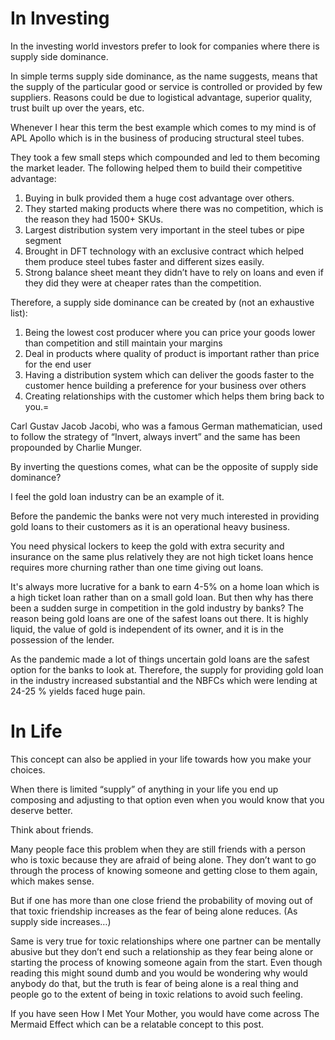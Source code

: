 # In Investing

In the investing world investors prefer to look for companies where there is supply side dominance.

In simple terms supply side dominance, as the name suggests, means that the supply of the particular good or service is controlled or provided by few suppliers. Reasons could be due to logistical advantage, superior quality, trust built up over the years, etc.

Whenever I hear this term the best example which comes to my mind is of APL Apollo which is in the business of producing structural steel tubes.

They took a few small steps which compounded and led to them becoming the market leader. The following helped them to build their competitive advantage:

1. Buying in bulk provided them a huge cost advantage over others.
2. They started making products where there was no competition, which is the reason they had 1500+ SKUs.
3. Largest distribution system very important in the steel tubes or pipe segment
4. Brought in DFT technology with an exclusive contract which helped them produce steel tubes faster and different sizes easily.
5. Strong balance sheet meant they didn’t have to rely on loans and even if they did they were at cheaper rates than the competition.

Therefore, a supply side dominance can be created by (not an exhaustive list):

1. Being the lowest cost producer where you can price your goods lower than competition and still maintain your margins
2. Deal in products where quality of product is important rather than price for the end user
3. Having a distribution system which can deliver the goods faster to the customer hence building a preference for your business over others
4. Creating relationships with the customer which helps them bring back to you.=

Carl Gustav Jacob Jacobi, who was a famous German mathematician, used to follow the strategy of “Invert, always invert” and the same has been propounded by Charlie Munger.

By inverting the questions comes, what can be the opposite of supply side dominance?

I feel the gold loan industry can be an example of it.

Before the pandemic the banks were not very much interested in providing gold loans to their customers as it is an operational heavy business.

You need physical lockers to keep the gold with extra security and insurance on the same plus relatively they are not high ticket loans hence requires more churning rather than one time giving out loans.

It's always more lucrative for a bank to earn 4-5% on a home loan which is a high ticket loan rather than on a small gold loan. But then why has there been a sudden surge in competition in the gold industry by banks? The reason being gold loans are one of the safest loans out there. It is highly liquid, the value of gold is independent of its owner, and it is in the possession of the lender.

As the pandemic made a lot of things uncertain gold loans are the safest option for the banks to look at. Therefore, the supply for providing gold loan in the industry increased substantial and the NBFCs which were lending at 24-25 % yields faced huge pain.

# In Life

This concept can also be applied in your life towards how you make your choices.

When there is limited “supply” of anything in your life you end up composing and adjusting to that option even when you would know that you deserve better.

Think about friends.

Many people face this problem when they are still friends with a person who is toxic because they are afraid of being alone. They don’t want to go through the process of knowing someone and getting close to them again, which makes sense.

But if one has more than one close friend the probability of moving out of that toxic friendship increases as the fear of being alone reduces. (As supply side increases…)

Same is very true for toxic relationships where one partner can be mentally abusive but they don’t end such a relationship as they fear being alone or starting the process of knowing someone again from the start. Even though reading this might sound dumb and you would be wondering why would anybody do that, but the truth is fear of being alone is a real thing and people go to the extent of being in toxic relations to avoid such feeling.

If you have seen How I Met Your Mother, you would have come across The Mermaid Effect which can be a relatable concept to this post.
